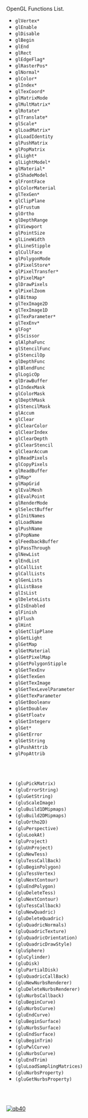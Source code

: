 OpenGL Functions List.

- `glVertex*`
- `glEnable`
- `glDisable`
- `glBegin`
- `glEnd`
- `glRect`
- `glEdgeFlag*`
- `glRasterPos*`
- `glNormal*`
- `glColor*`
- `glIndex*`
- `glTexCoord*`
- `glMatrixMode`
- `glMultMatrix*`
- `glRotate*`
- `glTranslate*`
- `glScale*`
- `glLoadMatrix*`
- `glLoadIdentity`
- `glPushMatrix`
- `glPopMatrix`
- `glLight*`
- `glLightModel*`
- `glMaterial*`
- `glShadeModel`
- `glFrontFace`
- `glColorMaterial`
- `glTexGen*`
- `glClipPlane`
- `glFrustum`
- `glOrtho`
- `glDepthRange`
- `glViewport`
- `glPointSize`
- `glLineWidth`
- `glLineStipple`
- `glCullFace`
- `glPolygonMode`
- `glPixelStore*`
- `glPixelTransfer*`
- `glPixelMap*`
- `glDrawPixels`
- `glPixelZoom`
- `glBitmap`
- `glTexImage2D`
- `glTexImage1D`
- `glTexParameter*`
- `glTexEnv*`
- `glFog*`
- `glScissor`
- `glAlphaFunc`
- `glStencilFunc`
- `glStencilOp`
- `glDepthFunc`
- `glBlendFunc`
- `glLogicOp`
- `glDrawBuffer`
- `glIndexMask`
- `glColorMask`
- `glDepthMask`
- `glStencilMask`
- `glAccum`
- `glClear`
- `glClearColor`
- `glClearIndex`
- `glClearDepth`
- `glClearStencil`
- `glClearAccum`
- `glReadPixels`
- `glCopyPixels`
- `glReadBuffer`
- `glMap*`
- `glMapGrid`
- `glEvalMesh`
- `glEvalPoint`
- `glRenderMode`
- `glSelectBuffer`
- `glInitNames`
- `glLoadName`
- `glPushName`
- `glPopName`
- `glFeedbackBuffer`
- `glPassThrough`
- `glNewList`
- `glEndList`
- `glCallList`
- `glCallLists`
- `glGenLists`
- `glListBase`
- `glIsList`
- `glDeleteLists`
- `glIsEnabled`
- `glFinish`
- `glFlush`
- `glHint`
- `glGetClipPlane`
- `glGetLight`
- `glGetMap`
- `glGetMaterial`
- `glGetPixelMap`
- `glGetPolygonStipple`
- `glGetTexEnv`
- `glGetTexGen`
- `glGetTexImage`
- `glGetTexLevelParameter`
- `glGetTexParameter`
- `glGetBooleanv`
- `glGetDoublev`
- `glGetFloatv`
- `glGetIntegerv`
- `glGet*`
- `glGetError`
- `glGetString`
- `glPushAttrib`
- `glPopAttrib`

<br>
<br>

- `(gluPickMatrix)`
- `(gluErrorString)`
- `(gluGetString)`
- `(gluScaleImage)`
- `(gluBuild1DMipmaps)`
- `(gluBuild2DMipmaps)`
- `(gluOrtho2D)`
- `(gluPerspective)`
- `(gluLookAt)`
- `(gluProject)`
- `(gluUnProject)`
- `(gluNewTess)`
- `(gluTessCallBack)`
- `(gluBeginPolygon)`
- `(gluTessVertex)`
- `(gluNextContour)`
- `(gluEndPolygon)`
- `(gluDeleteTess)`
- `(gluNextContour)`
- `(gluTessCallback)`
- `(gluNewQuadric)`
- `(gluDeleteQuadric)`
- `(gluQuadricNormals)`
- `(gluQuadricTexture)`
- `(gluQuadricOrientation)`
- `(gluQuadricDrawStyle)`
- `(gluSphere)`
- `(gluCylinder)`
- `(gluDisk)`
- `(gluPartialDisk)`
- `(gluQuadricCallBack)`
- `(gluNewNurbsRenderer)`
- `(gluDeleteNurbsRenderer)`
- `(gluNurbsCallback)`
- `(gluBeginCurve)`
- `(gluNurbsCurve)`
- `(gluEndCurve)`
- `(gluBeginSurface)`
- `(gluNurbsSurface)`
- `(gluEndSurface)`
- `(gluBeginTrim)`
- `(gluPwlCurve)`
- `(gluNurbsCurve)`
- `(gluEndTrim)`
- `(gluLoadSamplingMatrices)`
- `(gluNurbsProperty)`
- `(gluGetNurbsProperty)`

<br>
<br>

[![qb40](https://i.imgur.com/xAWLn0I.jpg)](https://qb40.github.io)
